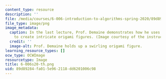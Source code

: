 ```yaml
---
content_type: resource
description: ''
file: /media/courses/6-006-introduction-to-algorithms-spring-2020/89d89284fa015e962118dd6201006c98_6-006s20-th.png
file_type: image/png
image_metadata:
  caption: In the last lecture, Prof. Demaine demonstrates how he uses algorithms
    to create intricate origami figures. (Image courtesy of the instructors.)
  credit: ''
  image-alt: Prof. Demaine holds up a swirling origami figure.
learning_resource_types: []
ocw_type: OCWImage
resourcetype: Image
title: 6-006s20-th.png
uid: 89d89284-fa01-5e96-2118-dd6201006c98
---
```

